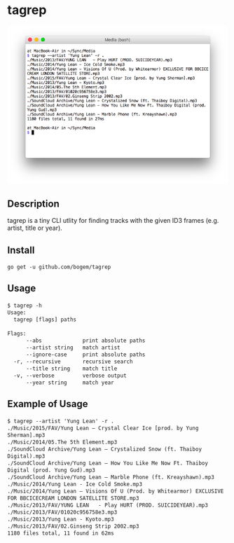 # tagrep

![Screenshot](./screenshot.png)

## Description

tagrep is a tiny CLI utlity for finding tracks with the given ID3 frames
(e.g. artist, title or year).

## Install

    go get -u github.com/bogem/tagrep

## Usage

```
$ tagrep -h
Usage:
  tagrep [flags] paths

Flags:
      --abs             print absolute paths
      --artist string   match artist
      --ignore-case     print absolute paths
  -r, --recursive       recursive search
      --title string    match title
  -v, --verbose         verbose output
      --year string     match year
```

## Example of Usage

```
$ tagrep --artist 'Yung Lean' -r .
./Music/2015/FAV/Yung Lean — Crystal Clear Ice [prod. by Yung Sherman].mp3
./Music/2014/05.The 5th Element.mp3
./SoundCloud Archive/Yung Lean — Crystalized Snow (ft. Thaiboy Digital).mp3
./SoundCloud Archive/Yung Lean — How You Like Me Now Ft. Thaiboy Digital (prod. Yung Gud).mp3
./SoundCloud Archive/Yung Lean — Marble Phone (ft. Kreayshawn).mp3
./Music/2014/Yung Lean - Ice Cold Smoke.mp3
./Music/2014/Yung Lean — Visions Of U (Prod. by Whitearmor) EXCLUSIVE FOR BBCICECREAM LONDON SATELLITE STORE.mp3
./Music/2013/FAV/YUNG LEAN   - Play HURT (PROD. SUICIDEYEAR).mp3
./Music/2013/FAV/01020c956758e3.mp3
./Music/2013/Yung Lean - Kyoto.mp3
./Music/2013/FAV/02.Ginseng Strip 2002.mp3
1180 files total, 11 found in 62ms
```
